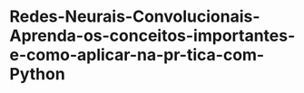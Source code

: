 # Redes-Neurais-Convolucionais-Aprenda-os-conceitos-importantes-e-como-aplicar-na-pr-tica-com-Python